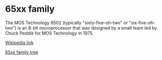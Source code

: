 # 65xx family

The MOS Technology 6502 (typically "sixty-five-oh-two" or "six-five-oh-two") is an 8-bit microprocessor that was designed by a small team led by Chuck Peddle for MOS Technology in 1975.

[Wikipedia link](https://en.wikipedia.org/wiki/MOS_Technology_6502)

[65xx family tree](65xx.md)
